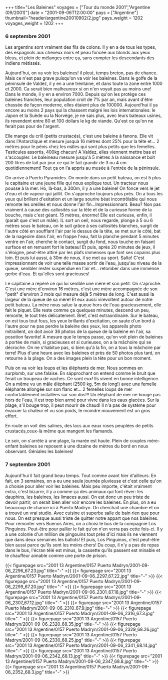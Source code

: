 +++
title="Les Baleines"
voyages = ["Tour du monde 2001","Argentine (09/2001)"]
date = "2001-09-06T12:00:00"
pays = ["Argentine"]
thumbnail="header/argentine20010902/2.jpg"
pays_weight = 1202
voyages_weight = 1202
+++
### 6 septembre 2001

Les argentins sont vraiment des fils de colons. Il y en a de tous les types, 
des espagnols aux cheveux noirs et peau foncée aux blonds aux yeux bleus, et 
plein de mélanges entre ça, sans compter les descendants des indiens métissés. 


Aujourd'hui, on va voir les baleines! il pleut, temps breton, pas de chance. 
Mais ce n'est pas grave puisqu'on va voir les baleines. Dans le golfe de la 
péninsule de Valdez, il y en a une trentaine, et dans toute la zone entre 1000 
et 2000. Ca serait bien malheureux si on n'en voyait pas au moins une! Dans 
le monde, il y en a environ 7000. Depuis qu'on les protège ces baleines franches, 
leur population croit de 7% par an, mais avant d'être chassée de façon moderne, 
elles étaient plus de 100000. Aujourd'hui il ya encore au moins 2 pays qui la 
chassent malgré les lois internationales: le Japon et la Suède ou la Norvège, 
je ne sais plus, avec leurs bateaux usines, ils revendent entre 80 et 100 dollars 
le kg de viande. Qu'est ce qu'on ne ferait pas pour de l'argent.

Elle mange du crill (petits crustacés), c'est une baleine à fanons. Elle vit 
dans l'Antarctique et mesure jusquà 16 mètres dont 25% pour la tête et... 2 
mètres pour le pénis chez les mâles qui sont plus petits que les femelles. Testicules 
assortis, 400kg chacun! A Valdez, elles viennent mettre bas et s'accoupler. 
Le baleineau mesure jusqu'à 5 mètres à la naissance et boit 200 litres de lait 
par jour ce qui le fait grandir de 3 ou 4 cm quotidiennement! Tout ça on l'a 
appris au musée à l'entrée de la péninsule.

On arrive à Puerto Pyramides. On monte dans un petit bateau, on est 5 plus 
le capitaine et une jeune fille qui nous explique tout. Un tracteur nous pousse 
à la mer. Ho, là-bas, à 300m, il y a une baleine! On fonce vers le jet d'eau 
et de vapeur qui jaillit. On s'approche toujours plus près. On a tous les yeux 
qui brillent d'exitation et un large sourire béat incontrôlable qui nous remonte 
les oreilles et nous donne l'air fin...Impressionnant. Beau? Non pas vraiment 
à cause des callosités sur la tête et de la curieuse forme de la bouche, mais 
c'est géant. 15 mètres, énorme! Elle est curieuse, enfin, il (paraît que c'est 
un mâle). IL sort un oeil, nous regarde, plonge à 5 ou 6 mètres sous le bateau, 
on le suit grâce à ses callosités blanches, surgit de l'autre côté en soufflant 
l'air par le dessus de la tête, se met sur le côté, bat de la nageoire dans 
l'air, en frappe l'eau, fait la planche pendant 5 minutes ventre en l'air, cherche 
le contact, surgit du fond, nous touche en faisant surface et en remuant fort 
le bateau! Et puis, après 20 minutes de jeux, il s'éloigne, peut-être attiré 
par les plafs immenses que font ses copains plus loin. Et puis lui aussi, à 
30m de nous, il se met au sport. Salto! C'est impressionnant de voir une telle 
masse sortir de l'eau, jusqu'au niveau de la queue, sembler rester suspendue 
en l'air et... retomber dans une immense gerbe d'eau. Et qu'elles sont gracieuses!

Le capitaine a repéré ce qui lui semble une mère et son petit. On s'aproche. 
C'est une mère d'environ 16 mètres, c'est une mère accompagnée de son "petit" 
d'environ 3 mois qui mesure déjà 5 mètres de long. C'est aussi la largeur de 
la queue de sa mère! Et eux aussi virevoltent autour de notre petit bateau. 
La mère nous salue la queue hors de l'eau gracieusement, elle fait le piquet. 
Elle reste comme ça quelques minutes, descend un peu, remonte, le tout très 
délicatement. Bref, c'est extraordinaire. Sur le bateau, on est tous tout fous, 
les yeux brillants d'excitation, on saute d'un bord à l'autre pour ne pas perdre 
la baleine des yeux, les appareils photo mitraillent, on doit avoir 36 photos 
de la queue de la baleine en l'air, sa posotion favorite! A mesure que le temps 
passe, qu'on voit plein de baleines à portée de main, si gracieuses et si curieuses, 
on a la mâchoire qui se décroche. On ne s'habitue pas, si bien qu'à la fin, 
on a tous la mâchoire par terre! Plus d'une heure avec les baleines et près 
de 50 photos plus tard, on retourne à la plage. On a des images plein la tête 
pour un bon moment.

Puis on va voir les loups et les éléphants de mer. Nous sommes en surplomb, 
sur une falaise. En sápprochant on entend comme le bruit que ferait un troupeau 
de vaches. Ce sont eux! Ils vivent en bonne intelligence. On a même vu un mâle 
éléphant (2500 kg, 5m de long!) avec une femelle éléphante allongée sur son 
flanc et... 2 femelles loups de mer confortablement installées sur son dos!!! 
Un éléphant de mer ne bouge pas hors de l'eau, il est trop bien armé pour vivre 
dans les eaux glacées. Sur la plage, s'il bouge trop, il peut mourir de chaud! 
Il n'a pas de système pour évacuer la chaleur et vu son poids, le moindre mouvement 
est un gros effort. 

En route on voit des salines, des lacs aux eaux roses peuplées de petits crustacés,ceux-là 
même que mangent les flamands. 

Le soir, on s'arrête à une plage, la marée est haute. Plein de couples mère-enfant 
baleines se reposent à une dizaine de mètres du bord en nous observant. Géniales 
les baleines!

### 7 septembre 2001

Aujourd'hui il fait grand beau temps. Tout comme avant hier d'ailleurs. En 
fait, en 3 semaines, on a eu une seule journée pluvieuse et c'est celle qu'on 
a choisie pour aller voir les baleines. Mais peu importe, c'était vraiment extra, 
c'est bizarre, il y a comme ça des animaux qui font rêver: les dauphins, les 
baleines, les limaces aussi. On est donc un peu triste de devoir partir, on 
serait bien aller voir encore les baleines. En plus, on a eu beaucoup de chance 
ici à Puerto Madryn. On cherchait une chambre et on a trouvé un vrai studio. 
Avec cuisine et superbe salle de bain rien que pour nous. On est presque aussi 
triste de quitter notre appart que nos baleines. Pour remonter vers Buenos Aires, 
on a choisi le bus de la compagnie Los Pinguinos. Peut-être pour pallier le 
fait qu'on n'en verra pas cette fois-ci. Il y a une colonie d'un million de 
pingouins tout près d'ici mais ils ne viennent que dans deux semaines les ballots! 
Et puis, Los Pinguinos, c'est peut-être bien aussi parce qu'ils sont les moins 
chers! Du coup, il n'y a pas de repas dans le bus, l'écran télé est minus, la 
cassette qu'ils passent est minable et le chauffeur aimable comme une porte 
de prison. 


<div id="TOTO">{{< figurepage src="2001 13 Argentine/0157 Puerto Madryn/2001-09-06_2296_67.23.jpg" title="-"  >}}
{{< figurepage src="2001 13 Argentine/0157 Puerto Madryn/2001-09-06_2297_67.22.jpg" title="-"  >}}
{{< figurepage src="2001 13 Argentine/0157 Puerto Madryn/2001-09-06_2299_67.20.jpg" title="-"  >}}
{{< figurepage src="2001 13 Argentine/0157 Puerto Madryn/2001-09-06_2301_67.18.jpg" title="-"  >}}
{{< figurepage src="2001 13 Argentine/0157 Puerto Madryn/2001-09-06_2307_67.12.jpg" title="-"  >}}
{{< figurepage src="2001 13 Argentine/0157 Puerto Madryn/2001-09-06_2310_67.9.jpg" title="-"  >}}
{{< figurepage src="2001 13 Argentine/0157 Puerto Madryn/2001-09-06_2316_67.3.jpg" title="-"  >}}
{{< figurepage src="2001 13 Argentine/0157 Puerto Madryn/2001-09-06_2320_68.35.jpg" title="-"  >}}
{{< figurepage src="2001 13 Argentine/0157 Puerto Madryn/2001-09-06_2329_68.26.jpg" title="-"  >}}
{{< figurepage src="2001 13 Argentine/0157 Puerto Madryn/2001-09-06_2330_68.25.jpg" title="-"  >}}
{{< figurepage src="2001 13 Argentine/0157 Puerto Madryn/2001-09-06_2341_68.14.jpg" title="-"  >}}
{{< figurepage src="2001 13 Argentine/0157 Puerto Madryn/2001-09-06_2342_68.13.jpg" title="-"  >}}
{{< figurepage src="2001 13 Argentine/0157 Puerto Madryn/2001-09-06_2347_68.8.jpg" title="-"  >}}
{{< figurepage src="2001 13 Argentine/0157 Puerto Madryn/2001-09-06_2352_68.3.jpg" title="-"  >}}
</DIV>

